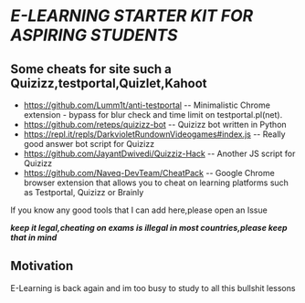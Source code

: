 # ***E-LEARNING STARTER KIT FOR ASPIRING STUDENTS***
## Some cheats for site such a Quizizz,testportal,Quizlet,Kahoot


- https://github.com/Lumm1t/anti-testportal  --  Minimalistic Chrome extension - bypass for blur check and time limit on testportal.pl(net). 
- https://github.com/reteps/quizizz-bot  -- Quizizz bot written in Python
- https://repl.it/repls/DarkvioletRundownVideogames#index.js  -- Really good answer bot script for Quizizz
- https://github.com/JayantDwivedi/Quizziz-Hack -- Another JS script for Quizizz 
- https://github.com/Naveq-DevTeam/CheatPack --  Google Chrome browser extension that allows you to cheat on learning platforms such as Testportal, Quizizz or Brainly 






If you know any good tools that I can add here,please open an Issue

 ***keep it legal,cheating on exams is illegal in most countries,please keep that in mind***
## Motivation
E-Learning is back again and im too busy to study to all this bullshit lessons
